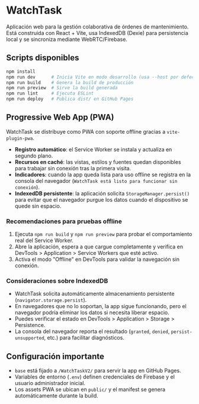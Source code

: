 # WatchTask

Aplicación web para la gestión colaborativa de órdenes de mantenimiento. Está construida con React + Vite, usa IndexedDB (Dexie) para persistencia local y se sincroniza mediante WebRTC/Firebase.

## Scripts disponibles

```bash
npm install
npm run dev      # Inicia Vite en modo desarrollo (usa --host por defecto)
npm run build    # Genera la build de producción
npm run preview  # Sirve la build generada
npm run lint     # Ejecuta ESLint
npm run deploy   # Publica dist/ en GitHub Pages
```

## Progressive Web App (PWA)

WatchTask se distribuye como PWA con soporte offline gracias a `vite-plugin-pwa`.

- **Registro automático**: el Service Worker se instala y actualiza en segundo plano.
- **Recursos en caché**: las vistas, estilos y fuentes quedan disponibles para trabajar sin conexión tras la primera visita.
- **Indicadores**: cuando la app queda lista para uso offline se registra en la consola del navegador (`WatchTask está listo para funcionar sin conexión`).
- **IndexedDB persistente**: la aplicación solicita `StorageManager.persist()` para evitar que el navegador purgue los datos cuando el dispositivo se quede sin espacio.

### Recomendaciones para pruebas offline

1. Ejecuta `npm run build` y `npm run preview` para probar el comportamiento real del Service Worker.
2. Abre la aplicación, espera a que cargue completamente y verifica en DevTools > Application > Service Workers que esté activo.
3. Activa el modo "Offline" en DevTools para validar la navegación sin conexión.

### Consideraciones sobre IndexedDB

- WatchTask solicita automáticamente almacenamiento persistente (`navigator.storage.persist`).
- En navegadores que no lo soportan, la app sigue funcionando, pero el navegador podría eliminar los datos si necesita liberar espacio.
- Puedes verificar el estado en DevTools > Application > Storage > Persistence.
- La consola del navegador reporta el resultado (`granted`, `denied`, `persist-unsupported`, etc.) para facilitar diagnósticos.

## Configuración importante

- `base` está fijado a `/WatchTaskV2/` para servir la app en GitHub Pages.
- Variables de entorno (`.env`) definen credenciales de Firebase y el usuario administrador inicial.
- Los assets PWA se ubican en `public/` y el manifest se genera automáticamente durante la build.
